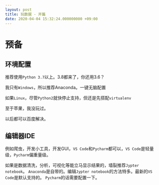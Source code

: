 ```yaml
---
layout: post
title: 玩数据 - 开篇
date: 2020-04-04 15:32:24.000000000 +09:00
---
```


# 预备

## 环境配置
推荐使用`Python 3.7`以上。3.8都来了，你还用3.6？  

我只有`Windows`，所以推荐Anaconda。一键无脑配置

如果`Linux`，尽管`Python2`就快停止支持，但还是先搭配`virtualenv`

至于苹果，我没玩过。

以后都可以百度解决。


## 编辑器IDE
例如爬虫，开发小工具，开发GUI，`VS Code`和`Pycharm`都可以，`VS Code`是轻量级，`Pycharm`偏重量级。

如果是数据清洗，分析，可视化等能立马显示结果的，墙裂推荐`Jypter notebook`。
`Anaconda`是自带的。编辑`Jypter notebook`的方法特多。最新的`VS Code`是默认支持的。
`Pycharm`的话需要配置一下。
